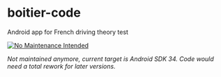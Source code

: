 # boitier-code
Android app for French driving theory test

[![No Maintenance Intended](http://unmaintained.tech/badge.svg)](http://unmaintained.tech/)

_Not maintained anymore, current target is Android SDK 34. Code would need a total rework for later versions._

